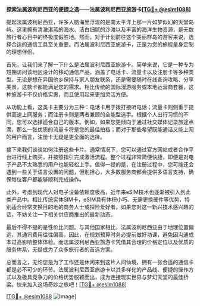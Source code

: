 **探索法属波利尼西亚的便捷之选——法属波利尼西亚旅游卡[[TG💪+ @esim1088](https://t.me/s/esim1088)]**

提起法属波利尼西亚，许多人脑海里浮现的是南太平洋上那一片如梦似幻的天堂岛屿。这里拥有清澈湛蓝的海水、洁白细腻的沙滩以及丰富的海洋生物资源，是无数旅行者心目中的终极度假胜地。然而，对于计划前往这个美丽群岛的游客来说，选择合适的通信工具至关重要。而法属波利尼西亚旅游卡，正是为您的旅程量身定制的理想伴侣。

首先，让我们来了解一下什么是法属波利尼西亚旅游卡。简单来说，它是一种专为短期访问该地区设计的移动通信产品，涵盖了电话卡、流量卡以及注册卡等多种类型。无论是想在异国他乡保持与家人朋友联系，还是需要随时在线查询攻略、分享美景，这款卡都能满足您的需求。相比传统的国际漫游服务或本地运营商套餐，这种旅游卡不仅价格实惠，而且使用起来更加灵活方便。

从功能上看，这类卡主要分为三种：电话卡用于拨打接听电话；流量卡则侧重于提供高速上网服务；而注册卡则是两者兼顾的全能型选手。根据个人出行习惯的不同，您可以选择适合自己的版本。例如，如果您更倾向于通过社交媒体记录旅途点滴，那么一张优质的流量卡将是您的最佳拍档；而对于那些希望既能通话又能上网的用户而言，注册卡无疑是更全面的选择。

接下来我们谈谈如何注册这些卡片。通常情况下，您可以通过官方网站或者合作平台进行线上购买，并按照指引完成激活流程。整个过程非常简便快捷，即便是对电子产品不太熟悉的用户也能轻松上手。值得一提的是，在注册过程中，您可能还会遇到一些关于语言设置的问题，但别担心，大多数服务商都会提供多语言支持，确保每位客户都能够顺利完成操作。

此外，考虑到现代人对电子设备依赖度极高，近年来eSIM技术也逐渐被引入到此类产品中。相比传统实体SIM卡，eSIM具有体积小巧、无需更换硬件等优势，特别适合经常变换目的地的商务人士或探险爱好者。如果您对这一新兴技术感兴趣的话，不妨关注一下相关供应商推出的最新动态。

最后不得不提的是性价比问题。与其他国家相比，法属波利尼西亚由于地理位置偏远，其通讯费用往往偏高。因此，在规划预算时务必提前做好功课，避免因沟通成本过高影响整体体验。而法属波利尼西亚旅游卡凭借其合理的价格定位以及优质的服务体系，无疑成为了众多旅行者的首选方案。

总而言之，无论您是为了工作还是休闲来到这片人间仙境，拥有一张合适的通信卡都是必不可少的环节。法属波利尼西亚旅游卡以其多样化的产品线、便捷的操作方式以及极具竞争力的价格优势脱颖而出，成为连接现实世界与梦幻天堂的最佳桥梁。快来加入这场奇妙之旅吧！[[TG💪+ @esim1088](https://t.me/s/esim1088)] 

[[TG💪+ @esim1088](https://t.me/s/esim1088) ![Image](https://i.postimg.cc/4NQfJmqS/Snipaste-2025-05-13-00-14-12.png)]